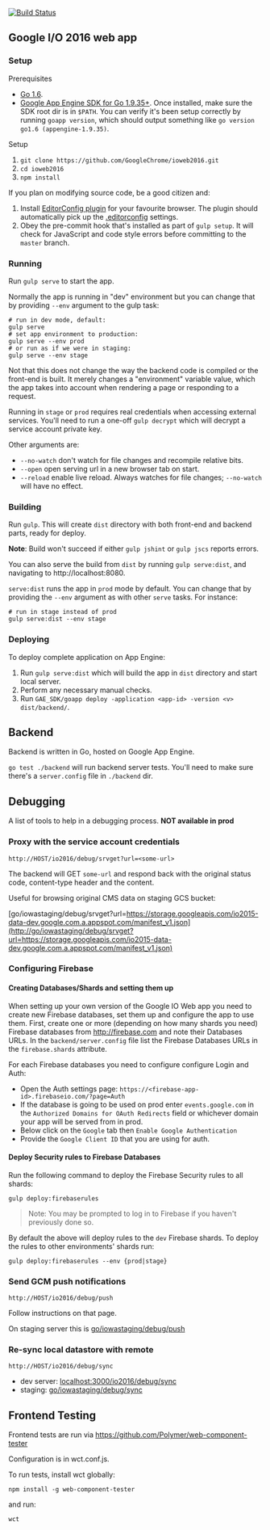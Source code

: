 [![Build Status](https://ci.cloudware.io/api/badges/GoogleChrome/ioweb2016/status.svg)](https://ci.cloudware.io/GoogleChrome/ioweb2016)

## Google I/O 2016 web app

### Setup

Prerequisites

* [Go 1.6](https://golang.org/dl/).
* [Google App Engine SDK for Go 1.9.35+](https://cloud.google.com/appengine/downloads).
  Once installed, make sure the SDK root dir is in `$PATH`. You can verify it's been setup
  correctly by running `goapp version`, which should output something like
  `go version go1.6 (appengine-1.9.35)`.

Setup

1. `git clone https://github.com/GoogleChrome/ioweb2016.git`
2. `cd ioweb2016`
3. `npm install`

If you plan on modifying source code, be a good citizen and:

1. Install [EditorConfig plugin](http://editorconfig.org/#download) for your favourite browser.
   The plugin should automatically pick up the [.editorconfig](.editorconfig) settings.
2. Obey the pre-commit hook that's installed as part of `gulp setup`.
   It will check for JavaScript and code style errors before committing to the `master` branch.

### Running

Run `gulp serve` to start the app.

Normally the app is running in "dev" environment but you can change that
by providing `--env` argument to the gulp task:

  ```
  # run in dev mode, default:
  gulp serve
  # set app environment to production:
  gulp serve --env prod
  # or run as if we were in staging:
  gulp serve --env stage
  ```

Not that this does not change the way the backend code is compiled
or the front-end is built. It merely changes a "environment" variable value,
which the app takes into account when rendering a page or responding to a request.

Running in `stage` or `prod` requires real credentials when accessing external services.
You'll need to run a one-off `gulp decrypt` which will decrypt a service account private key.

Other arguments are:

* `--no-watch` don't watch for file changes and recompile relative bits.
* `--open` open serving url in a new browser tab on start.
* `--reload` enable live reload. Always watches for file changes; `--no-watch` will have no effect.

### Building

Run `gulp`. This will create `dist` directory with both front-end and backend parts, ready for deploy.

**Note**: Build won't succeed if either `gulp jshint` or `gulp jscs` reports errors.

You can also serve the build from `dist` by running `gulp serve:dist`,
and navigating to http://localhost:8080.

`serve:dist` runs the app in `prod` mode by default. You can change that
by providing the `--env` argument as with other `serve` tasks. For instance:

    # run in stage instead of prod
    gulp serve:dist --env stage

### Deploying

To deploy complete application on App Engine:

1. Run `gulp serve:dist` which will build the app in `dist` directory
   and start local server.
2. Perform any necessary manual checks.
2. Run `GAE_SDK/goapp deploy -application <app-id> -version <v> dist/backend/`.

## Backend

Backend is written in Go, hosted on Google App Engine.

`go test ./backend` will run backend server tests. You'll need to make sure
there's a `server.config` file in `./backend` dir.

## Debugging

A list of tools to help in a debugging process.
**NOT available in prod**

### Proxy with the service account credentials

```
http://HOST/io2016/debug/srvget?url=<some-url>
```

The backend will GET `some-url` and respond back with the original
status code, content-type header and the content.

Useful for browsing original CMS data on staging GCS bucket:

[go/iowastaging/debug/srvget?url=https://storage.googleapis.com/io2015-data-dev.google.com.a.appspot.com/manifest_v1.json](http://go/iowastaging/debug/srvget?url=https://storage.googleapis.com/io2015-data-dev.google.com.a.appspot.com/manifest_v1.json)


### Configuring Firebase

#### Creating Databases/Shards and setting them up

When setting up your own version of the Google IO Web app you need to create new Firebase databases,
set them up and configure the app to use them.
First, create one or more (depending on how many shards you need) Firebase databases from
http://firebase.com and note their Databases URLs.
In the `backend/server.config` file list the Firebase Databases URLs in the `firebase.shards` attribute.

For each Firebase databases you need to configure configure Login and Auth:
 - Open the Auth settings page: `https://<firebase-app-id>.firebaseio.com/?page=Auth`
 - If the database is going to be used on prod enter `events.google.com` in the `Authorized Domains for OAuth Redirects` field or whichever domain your app will be served from in prod.
 - Below click on the `Google` tab then `Enable Google Authentication`
 - Provide the `Google Client ID` that you are using for auth.

#### Deploy Security rules to Firebase Databases

Run the following command to deploy the Firebase Security rules to all shards:

```
gulp deploy:firebaserules
```

> Note: You may be prompted to log in to Firebase if you haven't previously done so.

By default the above will deploy rules to the `dev` Firebase shards.
To deploy the rules to other environments' shards run:

```
gulp deploy:firebaserules --env {prod|stage}
```


### Send GCM push notifications

```
http://HOST/io2016/debug/push
```

Follow instructions on that page.

On staging server this is [go/iowastaging/debug/push](http://go/iowastaging/debug/push)


### Re-sync local datastore with remote

```
http://HOST/io2016/debug/sync
```

* dev server: [localhost:3000/io2016/debug/sync](http://localhost:3000/io2016/debug/sync)
* staging: [go/iowastaging/debug/sync](http://go/iowastaging/debug/sync)

## Frontend Testing

Frontend tests are run via https://github.com/Polymer/web-component-tester

Configuration is in wct.conf.js.

To run tests, install wct globally:

    npm install -g web-component-tester

and run:

    wct

